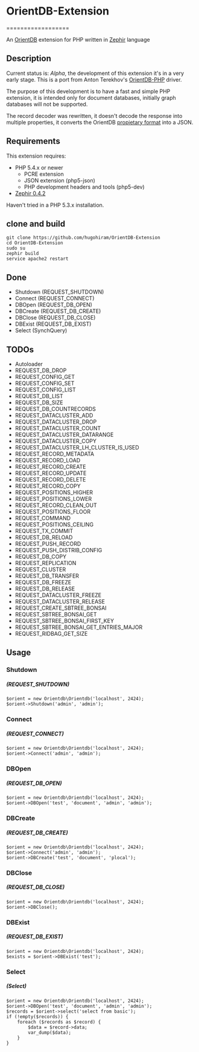 # OrientDB-Extension
==================

An [OrientDB](https://github.com/nuvolabase/orientdb) extension for PHP written in [Zephir](http://zephir-lang.com/) language

## Description ##

Current status is: *Alpha*, the development of this extension it's in a very early stage. This is a port from Anton Terekhov's [OrientDB-PHP](https://github.com/AntonTerekhov/OrientDB-PHP) driver.

The purpose of this development is to have a fast and simple PHP extension, it is intended only for document databases, initially graph databases will not be supported.

The record decoder was rewritten, it doesn't decode the response into multiple properties, it converts the OrientDB [propietary format](https://github.com/orientechnologies/orientdb/wiki/Record-CSV-Serialization) into a JSON.

## Requirements ##

This extension requires:

* PHP 5.4.x or newer
    * PCRE extension
    * JSON extension (php5-json)
    * PHP development headers and tools (php5-dev)
* [Zephir 0.4.2](http://zephir-lang.com/install.html)

Haven't tried in a PHP 5.3.x installation.

## clone and build ##

    git clone https://github.com/hugohiram/OrientDB-Extension
    cd OrientDB-Extension
    sudo su
    zephir build
    service apache2 restart

## Done ##

* Shutdown (REQUEST_SHUTDOWN)
* Connect (REQUEST_CONNECT)
* DBOpen (REQUEST_DB_OPEN)
* DBCreate (REQUEST_DB_CREATE)
* DBClose (REQUEST_DB_CLOSE)
* DBExist (REQUEST_DB_EXIST)
* Select (SynchQuery)

## TODOs ##

* Autoloader
* REQUEST_DB_DROP
* REQUEST_CONFIG_GET
* REQUEST_CONFIG_SET
* REQUEST_CONFIG_LIST
* REQUEST_DB_LIST
* REQUEST_DB_SIZE
* REQUEST_DB_COUNTRECORDS
* REQUEST_DATACLUSTER_ADD
* REQUEST_DATACLUSTER_DROP
* REQUEST_DATACLUSTER_COUNT
* REQUEST_DATACLUSTER_DATARANGE
* REQUEST_DATACLUSTER_COPY
* REQUEST_DATACLUSTER_LH_CLUSTER_IS_USED
* REQUEST_RECORD_METADATA
* REQUEST_RECORD_LOAD
* REQUEST_RECORD_CREATE
* REQUEST_RECORD_UPDATE
* REQUEST_RECORD_DELETE
* REQUEST_RECORD_COPY
* REQUEST_POSITIONS_HIGHER
* REQUEST_POSITIONS_LOWER
* REQUEST_RECORD_CLEAN_OUT
* REQUEST_POSITIONS_FLOOR
* REQUEST_COMMAND
* REQUEST_POSITIONS_CEILING
* REQUEST_TX_COMMIT
* REQUEST_DB_RELOAD
* REQUEST_PUSH_RECORD
* REQUEST_PUSH_DISTRIB_CONFIG
* REQUEST_DB_COPY
* REQUEST_REPLICATION
* REQUEST_CLUSTER
* REQUEST_DB_TRANSFER
* REQUEST_DB_FREEZE
* REQUEST_DB_RELEASE
* REQUEST_DATACLUSTER_FREEZE
* REQUEST_DATACLUSTER_RELEASE
* REQUEST_CREATE_SBTREE_BONSAI
* REQUEST_SBTREE_BONSAI_GET
* REQUEST_SBTREE_BONSAI_FIRST_KEY
* REQUEST_SBTREE_BONSAI_GET_ENTRIES_MAJOR
* REQUEST_RIDBAG_GET_SIZE

## Usage ##

### Shutdown ###
##### (REQUEST_SHUTDOWN) #####

    $orient = new Orientdb\Orientdb('localhost', 2424);
    $orient->Shutdown('admin', 'admin');

### Connect ###
##### (REQUEST_CONNECT) #####

    $orient = new Orientdb\Orientdb('localhost', 2424);
    $orient->Connect('admin', 'admin');

### DBOpen ###
##### (REQUEST_DB_OPEN) #####

    $orient = new Orientdb\Orientdb('localhost', 2424);
    $orient->DBOpen('test', 'document', 'admin', 'admin');

### DBCreate ###
##### (REQUEST_DB_CREATE) #####

    $orient = new Orientdb\Orientdb('localhost', 2424);
    $orient->Connect('admin', 'admin');
    $orient->DBCreate('test', 'document', 'plocal');

### DBClose ###
##### (REQUEST_DB_CLOSE) #####

    $orient = new Orientdb\Orientdb('localhost', 2424);
    $orient->DBClose();

### DBExist ###
##### (REQUEST_DB_EXIST) #####

    $orient = new Orientdb\Orientdb('localhost', 2424);
    $exists = $orient->DBExist('test');	

### Select ###
##### (Select) #####

    $orient = new Orientdb\Orientdb('localhost', 2424);
    $orient->DBOpen('test', 'document', 'admin', 'admin');
    $records = $orient->select('select from basic');
    if (!empty($records)) {
		foreach ($records as $record) {
		    $data = $record->data;
			var_dump($data);
		}
	}
